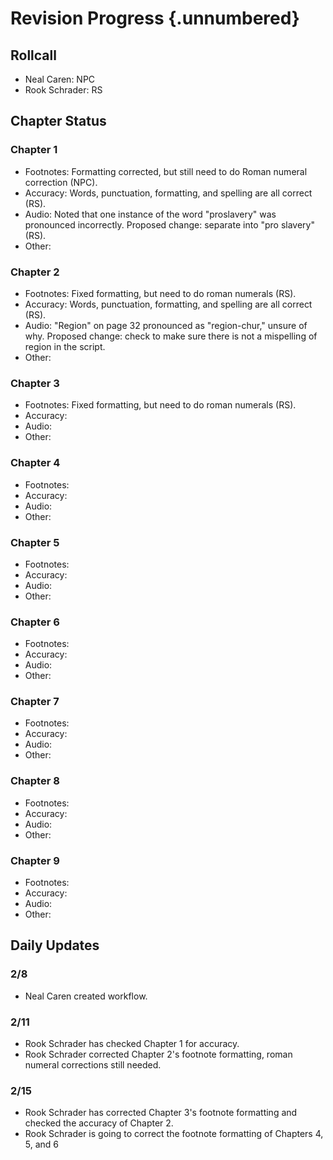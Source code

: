 # Revision Progress {.unnumbered}

## Rollcall
- Neal Caren: NPC
- Rook Schrader: RS

## Chapter Status

### Chapter 1
- Footnotes: Formatting corrected, but still need to do Roman numeral correction (NPC).
- Accuracy: Words, punctuation, formatting, and spelling are all correct (RS).
- Audio: Noted that one instance of the word "proslavery" was pronounced incorrectly. Proposed change: separate into "pro slavery" (RS).
- Other:

### Chapter 2
- Footnotes: Fixed formatting, but need to do roman numerals (RS).
- Accuracy: Words, punctuation, formatting, and spelling are all correct (RS).
- Audio: "Region" on page 32 pronounced as "region-chur," unsure of why. Proposed change: check to make sure there is not a mispelling of region in the script.
- Other:

### Chapter 3
- Footnotes: Fixed formatting, but need to do roman numerals (RS).
- Accuracy:
- Audio:
- Other:

### Chapter 4
- Footnotes:
- Accuracy:
- Audio:
- Other:

### Chapter 5
- Footnotes:
- Accuracy:
- Audio:
- Other:

### Chapter 6
- Footnotes:
- Accuracy:
- Audio:
- Other:

### Chapter 7
- Footnotes:
- Accuracy:
- Audio:
- Other:

### Chapter 8
- Footnotes:
- Accuracy:
- Audio:
- Other:

### Chapter 9
- Footnotes:
- Accuracy:
- Audio:
- Other:


## Daily Updates

### 2/8
- Neal Caren created workflow.

### 2/11
- Rook Schrader has checked Chapter 1 for accuracy.
- Rook Schrader corrected Chapter 2's footnote formatting, roman numeral corrections still needed.

### 2/15
- Rook Schrader has corrected Chapter 3's footnote formatting and checked the accuracy of Chapter 2.
- Rook Schrader is going to correct the footnote formatting of Chapters 4, 5, and 6
